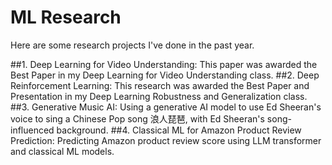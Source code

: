# ML Research
Here are some research projects I've done in the past year.

##1. Deep Learning for Video Understanding:
   This paper was awarded the Best Paper in my Deep Learning for Video Understanding class. 
##2. Deep Reinforcement Learning:
   This research was awarded the Best Paper and Presentation in my Deep Learning Robustness and Generalization class. 
##3. Generative Music AI:
   Using a generative AI model to use Ed Sheeran's voice to sing a Chinese Pop song 浪人琵琶, with Ed Sheeran's song-influenced background. 
##4. Classical ML for Amazon Product Review Prediction:
   Predicting Amazon product review score using LLM transformer and classical ML models.
